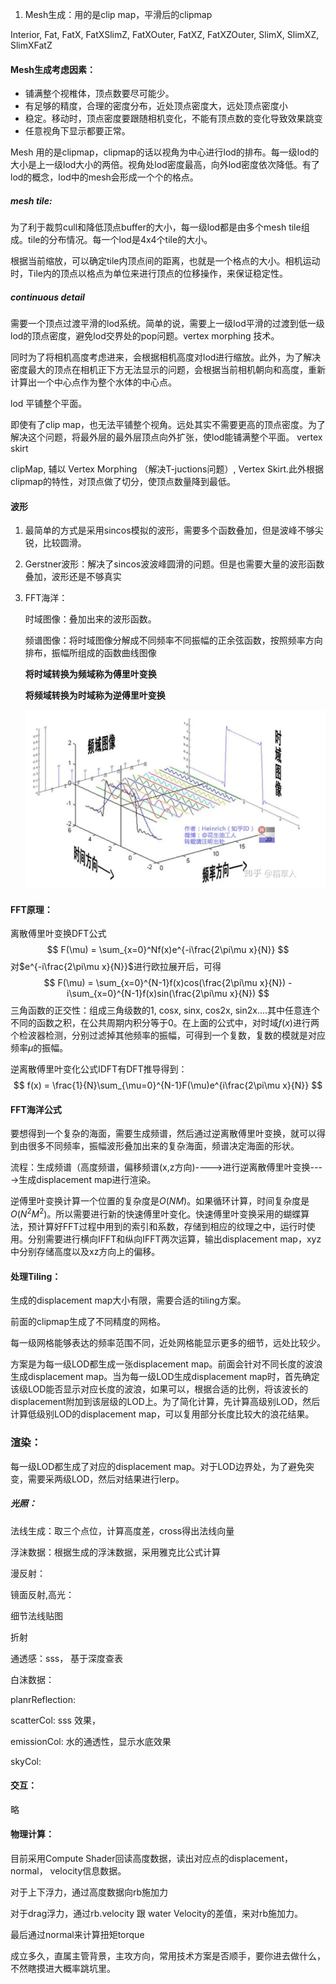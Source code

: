 1. Mesh生成：用的是clip map，平滑后的clipmap

Interior, Fat, FatX, FatXSlimZ, FatXOuter, FatXZ, FatXZOuter, SlimX, SlimXZ, SlimXFatZ

#### Mesh生成考虑因素：

+ 铺满整个视椎体，顶点数要尽可能少。
+ 有足够的精度，合理的密度分布，近处顶点密度大，远处顶点密度小
+ 稳定。移动时，顶点密度要跟随相机变化，不能有顶点数的变化导致效果跳变
+ 任意视角下显示都要正常。

Mesh 用的是clipmap，clipmap的话以视角为中心进行lod的排布。每一级lod的大小是上一级lod大小的两倍。视角处lod密度最高，向外lod密度依次降低。有了lod的概念，lod中的mesh会形成一个个的格点。

##### mesh tile:

为了利于裁剪cull和降低顶点buffer的大小，每一级lod都是由多个mesh tile组成。tile的分布情况。每一个lod是4x4个tile的大小。

根据当前缩放，可以确定tile内顶点间的距离，也就是一个格点的大小。相机运动时，Tile内的顶点以格点为单位来进行顶点的位移操作，来保证稳定性。 

##### continuous detail

需要一个顶点过渡平滑的lod系统。简单的说，需要上一级lod平滑的过渡到低一级lod的顶点密度，避免lod交界处的pop问题。vertex morphing 技术。

同时为了将相机高度考虑进来，会根据相机高度对lod进行缩放。此外，为了解决密度最大的顶点在相机正下方无法显示的问题，会根据当前相机朝向和高度，重新计算出一个中心点作为整个水体的中心点。

lod 平铺整个平面。

即使有了clip map，也无法平铺整个视角。远处其实不需要更高的顶点密度。为了解决这个问题，将最外层的最外层顶点向外扩张，使lod能铺满整个平面。 vertex skirt

clipMap, 辅以 Vertex Morphing （解决T-juctions问题）, Vertex Skirt.此外根据clipmap的特性，对顶点做了切分，使顶点数量降到最低。



#### 波形

1. 最简单的方式是采用sincos模拟的波形，需要多个函数叠加，但是波峰不够尖锐，比较圆滑。

2. Gerstner波形：解决了sincos波波峰圆滑的问题。但是也需要大量的波形函数叠加，波形还是不够真实

3. FFT海洋：

   时域图像：叠加出来的波形函数。

   频谱图像：将时域图像分解成不同频率不同振幅的正余弦函数，按照频率方向排布，振幅所组成的函数曲线图像

   **将时域转换为频域称为傅里叶变换**

   **将频域转换为时域称为逆傅里叶变换**

   ![](.\时域频域.png)

#### FFT原理：

离散傅里叶变换DFT公式
$$
F(\mu) = \sum_{x=0}^Nf(x)e^{-i\frac{2\pi\mu x}{N}}
$$
对$e^{-i\frac{2\pi\mu x}{N}}$进行欧拉展开后，可得
$$
F(\mu) = \sum_{x=0}^{N-1}f(x)cos(\frac{2\pi\mu x}{N}) - i\sum_{x=0}^{N-1}f(x)sin(\frac{2\pi\mu x}{N})
$$
三角函数的正交性：组成三角级数的1, cosx, sinx, cos2x, sin2x....其中任意连个不同的函数之积，在公共周期内积分等于0。在上面的公式中，对时域$f(x)$进行两个检波器检测，分别过滤掉其他频率的振幅，可得到一个复数，复数的模就是对应频率$\mu$的振幅。

逆离散傅里叶变化公式IDFT有DFT推导得到：
$$
f(x) = \frac{1}{N}\sum_{\mu=0}^{N-1}F(\mu)e^{i\frac{2\pi\mu x}{N}}
$$


#### FFT海洋公式

​	要想得到一个复杂的海面，需要生成频谱，然后通过逆离散傅里叶变换，就可以得到由很多不同频率，振幅波形叠加出来的复杂海面，频谱决定海面的形状。

​	流程：生成频谱（高度频谱，偏移频谱(x,z方向)---->进行逆离散傅里叶变换---->生成displacement map进行渲染。

逆傅里叶变换计算一个位置的复杂度是$O(NM)$。如果循环计算，时间复杂度是$O(N^2M^2)$。所以需要进行新的快速傅里叶变化。快速傅里叶变换采用的蝴蝶算法，预计算好FFT过程中用到的索引和系数，存储到相应的纹理之中，运行时使用。分别需要进行横向IFFT和纵向IFFT两次运算，输出displacement map，xyz中分别存储高度以及xz方向上的偏移。

#### 处理Tiling：

生成的displacement map大小有限，需要合适的tiling方案。

前面的clipmap生成了不同精度的网格。

每一级网格能够表达的频率范围不同，近处网格能显示更多的细节，远处比较少。

方案是为每一级LOD都生成一张displacement map。前面会针对不同长度的波浪生成displacement map。当为每一级LOD生成displacement map时，首先确定该级LOD能否显示对应长度的波浪，如果可以，根据合适的比例，将该波长的displacement附加到该层级的LOD上。为了简化计算，先计算高级别LOD，然后计算低级别LOD的displacement map，可以复用部分长度比较大的浪花结果。

### 渲染：

每一级LOD都生成了对应的displacement map。对于LOD边界处，为了避免突变，需要采两级LOD，然后对结果进行lerp。

##### 光照：

法线生成：取三个点位，计算高度差，cross得出法线向量

浮沫数据：根据生成的浮沫数据，采用雅克比公式计算

漫反射：

镜面反射,高光：

细节法线贴图

折射

通透感：sss， 基于深度查表

白沫数据：

planrReflection:

scatterCol: sss 效果，

emissionCol: 水的通透性，显示水底效果

skyCol:

#### 交互：

略

#### 物理计算：

目前采用Compute Shader回读高度数据，读出对应点的displacement，normal， velocity信息数据。

对于上下浮力，通过高度数据向rb施加力

对于drag浮力，通过rb.velocity 跟 water Velocity的差值，来对rb施加力。

最后通过normal来计算扭矩torque



成立多久，直属主管背景，主攻方向，常用技术方案是否顺手，要你进去做什么，不然瞎摸进大概率跳坑里。